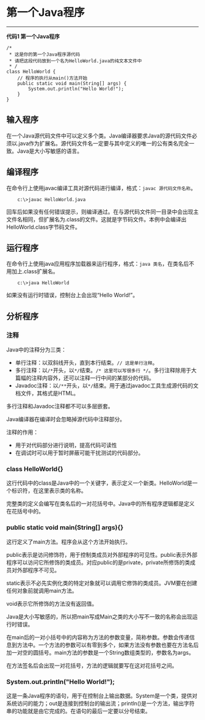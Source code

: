 # 第一个Java程序
---
**代码1 第一个Java程序**
```
/*
 * 这是你的第一个Java程序源代码
 * 请把这段代码放到一个名为HelloWorld.java的纯文本文件中
 * /
class HelloWorld {
	// 程序的执行从main()方法开始
	public static void main(String[] args) {
		System.out.println("Hello World!");
	}
}
```
## 输入程序
在一个Java源代码文件中可以定义多个类。Java编译器要求Java的源代码文件必须以.java作为扩展名。源代码文件名一定要与其中定义的唯一的公有类名完全一致。Java是大小写敏感的语言。

## 编译程序
在命令行上使用javac编译工具对源代码进行编译，格式：`javac 源代码文件名称`。
```
	c:\>javac HelloWorld.java
```
回车后如果没有任何错误提示，则编译通过。在与源代码文件同一目录中会出现主文件名相同，但扩展名为.class的文件。这就是字节码文件。本例中会编译出HelloWorld.class字节码文件。

## 运行程序
在命令行上使用java应用程序加载器来运行程序，格式：`java 类名`，在类名后不用加上.class扩展名。
```
	c:\>java HelloWorld
```
如果没有运行时错误，控制台上会出现“Hello World!”。

## 分析程序
### 注释
Java中的注释分为三类：
- 单行注释：以双斜线开头，直到本行结束。`// 这是单行注释`。
- 多行注释：以`/*`开头，以`*/`结束。`/* 这里可以写很多行 */`。多行注释除用于大篇幅的注释内容外，还可以注释一行中间的某部分的代码。
- Javadoc注释：以`/**`开头，以`*/`结束。用于通过javadoc工具生成源代码的文档文件，其格式是HTML。

多行注释和Javadoc注释都不可以多层嵌套。

Java编译器在编译时会忽略掉源代码中注释部分。

注释的作用：
- 用于对代码部分进行说明，提高代码可读性
- 在调试时可以用于暂时屏蔽可能干扰测试的代码部分。

### class HelloWorld{}
这行代码中的class是Java中的一个关键字，表示定义一个新类。HelloWorld是一个标识符，在这里表示类的名称。

完整类的定义会编写在类名后的一对花括号中。Java中的所有程序逻辑都是定义在花括号中的。

### public static void main(String[] args){}
这行定义了main方法。程序会从这个方法开始执行。

public表示是访问修饰符，用于控制类成员对外部程序的可见性。public表示外部程序可以访问它所修饰的类成员。对应public的是private，private所修饰的类成员对外部程序不可见。

static表示不必先实例化类的特定对象就可以调用它修饰的类成员。JVM要在创建任何对象前就调用main方法。

void表示它所修饰的方法没有返回值。

Java是大小写敏感的，所以把main写成Main之类的大小写不一致的名称会出现运行时错误。

在main后的一对小括号中的内容称为方法的参数变量，简称参数。参数会传递信息到方法中。一个方法的参数可以有零到多个，如果方法没有参数也要在方法名后加一对空的圆括号。main方法的参数是一个String数组类型的，参数名为args。

在方法签名后会出现一对花括号，方法的逻辑就要写在这对花括号之间。

### System.out.println("Hello World!");

这是一条Java程序的语句，用于在控制台上输出数据。System是一个类，提供对系统访问的能力；out是连接到控制台的输出流；println()是一个方法，输出字符串的功能就是由它完成的。在语句的最后一定要以分号结束。